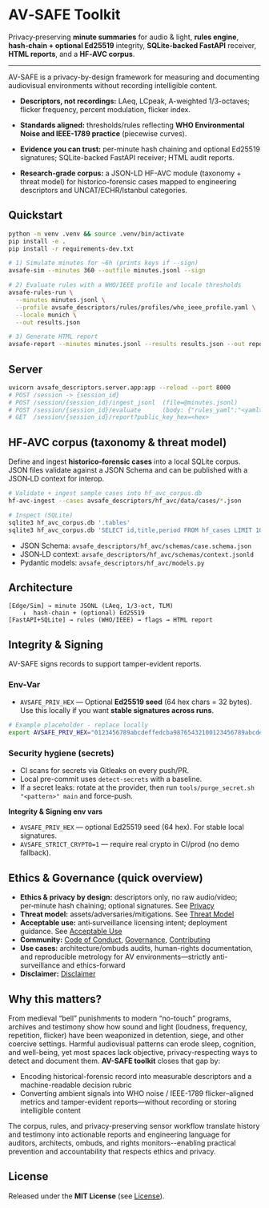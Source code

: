 
# AV‑SAFE Toolkit

Privacy‑preserving **minute summaries** for audio & light, **rules engine**, **hash‑chain + optional Ed25519** integrity, **SQLite‑backed FastAPI** receiver, **HTML reports**, and a **HF‑AVC corpus**.

---
AV-SAFE is a privacy-by-design framework for measuring and documenting audiovisual environments without recording intelligible content.

* **Descriptors, not recordings:** LAeq, LCpeak, A-weighted 1/3-octaves; flicker frequency, percent modulation, flicker index.

* **Standards aligned:** thresholds/rules reflecting **WHO Environmental Noise and IEEE-1789 practice** (piecewise curves).

* **Evidence you can trust:** per-minute hash chaining and optional Ed25519 signatures; SQLite-backed FastAPI receiver; HTML audit reports.

* **Research-grade corpus:** a JSON-LD HF-AVC module (taxonomy + threat model) for historico-forensic cases mapped to engineering descriptors and UNCAT/ECHR/Istanbul categories.


## Quickstart

```bash
python -m venv .venv && source .venv/bin/activate
pip install -e .
pip install -r requirements-dev.txt

# 1) Simulate minutes for ~6h (prints keys if --sign)
avsafe-sim --minutes 360 --outfile minutes.jsonl --sign

# 2) Evaluate rules with a WHO/IEEE profile and locale thresholds
avsafe-rules-run \
  --minutes minutes.jsonl \
  --profile avsafe_descriptors/rules/profiles/who_ieee_profile.yaml \
  --locale munich \
  --out results.json

# 3) Generate HTML report
avsafe-report --minutes minutes.jsonl --results results.json --out report.html
```

## Server

```bash
uvicorn avsafe_descriptors.server.app:app --reload --port 8000
# POST /session -> {session_id}
# POST /session/{session_id}/ingest_jsonl  (file=@minutes.jsonl)
# POST /session/{session_id}/evaluate      (body: {"rules_yaml":"<yaml>", "locale":"munich"})
# GET  /session/{session_id}/report?public_key_hex=<hex>
```

## HF‑AVC corpus (taxonomy & threat model)

Define and ingest **historico‑forensic cases** into a local SQLite corpus. JSON files validate against a JSON Schema and can be published with a JSON‑LD context for interop.

```bash
# Validate + ingest sample cases into hf_avc_corpus.db
hf-avc-ingest --cases avsafe_descriptors/hf_avc/data/cases/*.json

# Inspect (SQLite)
sqlite3 hf_avc_corpus.db '.tables'
sqlite3 hf_avc_corpus.db 'SELECT id,title,period FROM hf_cases LIMIT 10;'
```

- JSON Schema: `avsafe_descriptors/hf_avc/schemas/case.schema.json`  
- JSON‑LD context: `avsafe_descriptors/hf_avc/schemas/context.jsonld`  
- Pydantic models: `avsafe_descriptors/hf_avc/models.py`

## Architecture

```
[Edge/Sim] → minute JSONL (LAeq, 1/3‑oct, TLM)
    ↓  hash‑chain + (optional) Ed25519
[FastAPI+SQLite] → rules (WHO/IEEE) → flags → HTML report
```

## Integrity & Signing
AV-SAFE signs records to support tamper-evident reports.

  ### Env-Var
  - `AVSAFE_PRIV_HEX` — Optional **Ed25519 seed** (64 hex chars = 32 bytes).  
  Use this locally if you want **stable signatures across runs**.
  ```bash
  # Example placeholder - replace locally
  export AVSAFE_PRIV_HEX="0123456789abcdeffedcba98765432100123456789abcdeffedcba9876543210"
  ```

  ### Security hygiene (secrets)
  - CI scans for secrets via Gitleaks on every push/PR.
  - Local pre-commit uses `detect-secrets` with a baseline.
  - If a secret leaks: rotate at the provider, then run `tools/purge_secret.sh "<pattern>" main` and force-push.

**Integrity & Signing env vars**
- `AVSAFE_PRIV_HEX` — optional Ed25519 seed (64 hex). For stable local signatures.
- `AVSAFE_STRICT_CRYPTO=1` — require real crypto in CI/prod (no demo fallback).


## Ethics & Governance (quick overview)

- **Ethics & privacy by design:** descriptors only, no raw audio/video; per‑minute hash chaining; optional signatures. See [Privacy](PRIVACY.md)
- **Threat model:** assets/adversaries/mitigations. See [Threat Model](THREAT_MODEL.md)
- **Acceptable use:** anti‑surveillance licensing intent; deployment guidance. See [Acceptable Use](ACCEPTABLE_USE.md)
- **Community:** [Code of Conduct](CODE_OF_CONDUCT.md), [Governance](GOVERNANCE.md), [Contributing](CONTRIBUTING.md)
- **Use cases:** architecture/ombuds audits, human-rights documentation, and reproducible metrology for AV environments—strictly anti-surveillance and ethics-forward
- **Disclaimer:** [Disclaimer](DISCLAIMER.md)


## Why this matters?

From medieval “bell” punishments to modern “no-touch” programs, archives and testimony show how sound and light (loudness, frequency, repetition, flicker) have been weaponized in detention, siege, and other coercive settings. Harmful audiovisual patterns can erode sleep, cognition, and well-being, yet most spaces lack objective, privacy-respecting ways to detect and document them. **AV-SAFE toolkit** closes that gap by:

* Encoding historical-forensic record into measurable descriptors and a machine-readable decision rubric
* Converting ambient signals into WHO noise / IEEE-1789 flicker–aligned metrics and tamper-evident reports—without recording or storing intelligible content

The corpus, rules, and privacy-preserving sensor workflow translate history and testimony into actionable reports and engineering language for auditors, architects, ombuds, and rights monitors--enabling practical prevention and accountability that respects ethics and privacy.

## License
Released under the **MIT License** (see [License](LICENSE)).

